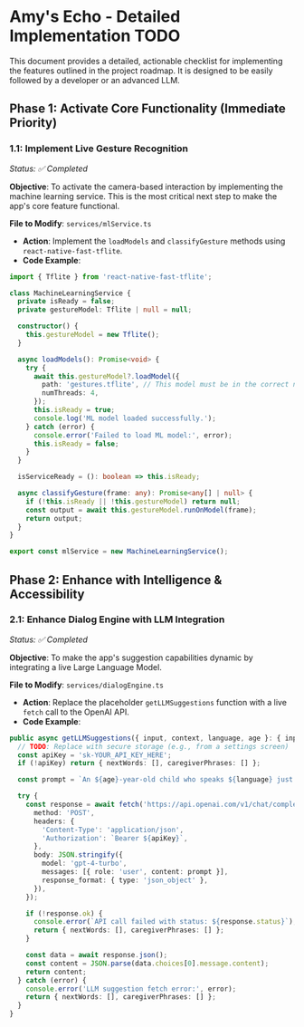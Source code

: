 # Amy's Echo - Detailed Implementation TODO

This document provides a detailed, actionable checklist for implementing the features outlined in the project roadmap. It is designed to be easily followed by a developer or an advanced LLM.

## Phase 1: Activate Core Functionality (Immediate Priority)

### 1.1: Implement Live Gesture Recognition
*Status: ✅ Completed*

**Objective**: To activate the camera-based interaction by implementing the machine learning service. This is the most critical next step to make the app's core feature functional.

**File to Modify**: `services/mlService.ts`

* **Action**: Implement the `loadModels` and `classifyGesture` methods using `react-native-fast-tflite`.
* **Code Example**:

```typescript
import { Tflite } from 'react-native-fast-tflite';

class MachineLearningService {
  private isReady = false;
  private gestureModel: Tflite | null = null;

  constructor() {
    this.gestureModel = new Tflite();
  }

  async loadModels(): Promise<void> {
    try {
      await this.gestureModel?.loadModel({
        path: 'gestures.tflite', // This model must be in the correct native assets folder.
        numThreads: 4,
      });
      this.isReady = true;
      console.log('ML model loaded successfully.');
    } catch (error) {
      console.error('Failed to load ML model:', error);
      this.isReady = false;
    }
  }

  isServiceReady = (): boolean => this.isReady;

  async classifyGesture(frame: any): Promise<any[] | null> {
    if (!this.isReady || !this.gestureModel) return null;
    const output = await this.gestureModel.runOnModel(frame);
    return output;
  }
}

export const mlService = new MachineLearningService();
```

## Phase 2: Enhance with Intelligence & Accessibility

### 2.1: Enhance Dialog Engine with LLM Integration
*Status: ✅ Completed*

**Objective**: To make the app's suggestion capabilities dynamic by integrating a live Large Language Model.

**File to Modify**: `services/dialogEngine.ts`

* **Action**: Replace the placeholder `getLLMSuggestions` function with a live `fetch` call to the OpenAI API.
* **Code Example**:

```typescript
public async getLLMSuggestions({ input, context, language, age }: { input: string, context: string[], language: string, age: number }) {
  // TODO: Replace with secure storage (e.g., from a settings screen)
  const apiKey = 'sk-YOUR_API_KEY_HERE';
  if (!apiKey) return { nextWords: [], caregiverPhrases: [] };

  const prompt = `An ${age}-year-old child who speaks ${language} just communicated the word "${input}". The surrounding context is [${context.join(', ')}]. Provide helpful, simple, one-to-three word suggestions for the child's next likely words. Also provide encouraging, full-sentence phrases a caregiver could say. Return ONLY a valid JSON object with two keys: "nextWords": string[] and "caregiverPhrases": string[].`;

  try {
    const response = await fetch('https://api.openai.com/v1/chat/completions', {
      method: 'POST',
      headers: {
        'Content-Type': 'application/json',
        'Authorization': `Bearer ${apiKey}`,
      },
      body: JSON.stringify({
        model: 'gpt-4-turbo',
        messages: [{ role: 'user', content: prompt }],
        response_format: { type: 'json_object' },
      }),
    });

    if (!response.ok) {
      console.error(`API call failed with status: ${response.status}`);
      return { nextWords: [], caregiverPhrases: [] };
    }

    const data = await response.json();
    const content = JSON.parse(data.choices[0].message.content);
    return content;
  } catch (error) {
    console.error('LLM suggestion fetch error:', error);
    return { nextWords: [], caregiverPhrases: [] };
  }
}
```

